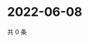 # 2022-06-08

共 0 条

<!-- BEGIN WEIBO -->
<!-- 最后更新时间 Wed Jun 08 2022 09:16:51 GMT+0800 (China Standard Time) -->

<!-- END WEIBO -->
